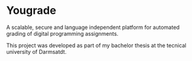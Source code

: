 # Yougrade

A scalable, secure and language independent platform for automated grading of digital programming assignments.

This project was developed as part of my bachelor thesis at the tecnical university of Darmsatdt.
